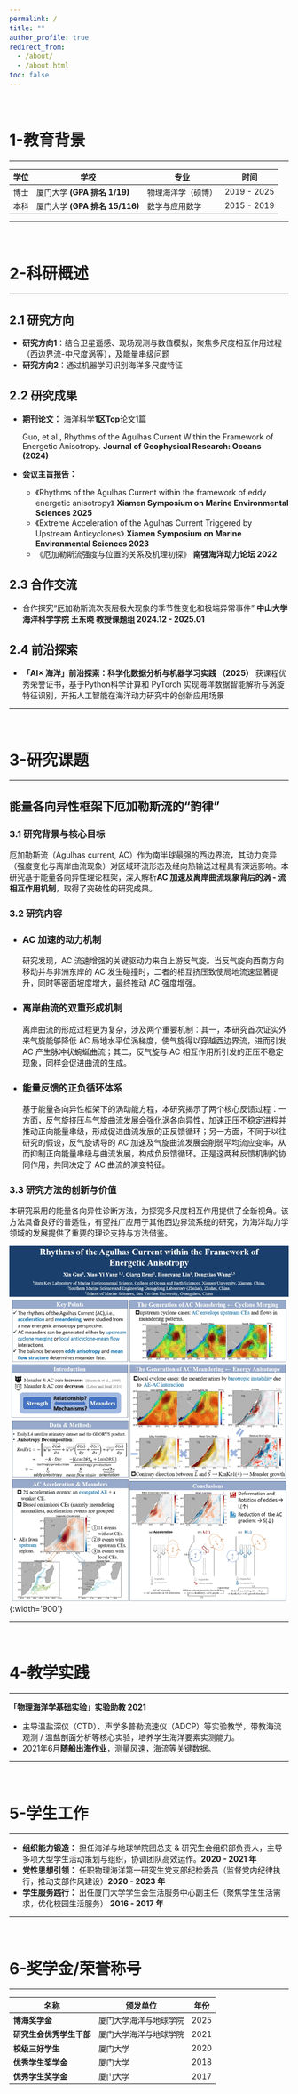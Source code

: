 ```yaml
---
permalink: /
title: ""
author_profile: true
redirect_from: 
  - /about/
  - /about.html
toc: false
---
```

<br/>


# 1-教育背景
---

| 学位 | 学校          | 专业                          | 时间       |
|------|---------------|-------------------------------|------------|
| 博士 | 厦门大学 **(GPA 排名 1/19)**      |  物理海洋学（硕博）          | 2019 - 2025|
| 本科 | 厦门大学 **(GPA 排名 15/116)**    |  数学与应用数学        | 2015 - 2019 |


---
<br/>

# 2-科研概述
---
## 2.1 研究方向
- **研究方向1**：结合卫星遥感、现场观测与数值模拟，聚焦多尺度相互作用过程（西边界流-中尺度涡等），及能量串级问题
- **研究方向2**：通过机器学习识别海洋多尺度特征

## 2.2 研究成果
  - **期刊论文：** 海洋科学**1区Top**论文1篇

    Guo, et al., Rhythms of the Agulhas Current Within the Framework of Energetic Anisotropy. **Journal of Geophysical Research: Oceans (2024)**

  - **会议主旨报告：** 
    - 《Rhythms of the Agulhas Current within the framework of eddy energetic anisotropy》 **Xiamen Symposium on Marine Environmental Sciences 2025**
    - 《Extreme Acceleration of the Agulhas Current Triggered by Upstream Anticyclones》 **Xiamen Symposium on Marine Environmental Sciences 2023**
    - 《厄加勒斯流强度与位置的关系及机理初探》 **南强海洋动力论坛 2022**

## 2.3 合作交流
  - 合作探究“厄加勒斯流次表层极大现象的季节性变化和极端异常事件” **中山大学海洋科学学院 王东晓 教授课题组 2024.12 - 2025.01**

## 2.4 前沿探索 
  - **「AI× 海洋」前沿探索：科学化数据分析与机器学习实践 （2025）**
  获课程优秀荣誉证书，基于Python科学计算和 PyTorch 实现海洋数据智能解析与涡旋特征识别，开拓人工智能在海洋动力研究中的创新应用场景

---
<br/>

# 3-研究课题 
---

  ## 能量各向异性框架下厄加勒斯流的“韵律”
  ### 3.1 研究背景与核心目标
  厄加勒斯流（Agulhas current, AC）作为南半球最强的西边界流，其动力变异（强度变化与离岸曲流现象）对区域环流形态及经向热输送过程具有深远影响。本研究基于能量各向异性理论框架，深入解析**AC 加速及离岸曲流现象背后的涡 - 流相互作用机制**，取得了突破性的研究成果。
  ### 3.2 研究内容
  - ### AC 加速的动力机制
    研究发现，AC 流速增强的关键驱动力来自上游反气旋。当反气旋向西南方向移动并与非洲东岸的 AC 发生碰撞时，二者的相互挤压致使局地流速显著提升，同时等密面坡度增大，最终推动 AC 强度增强。
  - ### 离岸曲流的双重形成机制
    离岸曲流的形成过程更为复杂，涉及两个重要机制：其一，本研究首次证实外来气旋能够降低 AC 局地水平位涡梯度，使气旋得以穿越西边界流，进而引发 AC 产生脉冲状蜿蜒曲流；其二，反气旋与 AC 相互作用所引发的正压不稳定现象，同样会促进曲流的生成。
  - ### 能量反馈的正负循环体系
    基于能量各向异性框架下的涡动能方程，本研究揭示了两个核心反馈过程：一方面，反气旋挤压与气旋曲流发展会强化涡各向异性，加速正压不稳定进程并推动正向能量串级，形成促进曲流发展的正反馈循环；另一方面，不同于以往研究的假设，反气旋诱导的 AC 加速及气旋曲流发展会削弱平均流应变率，从而抑制正向能量串级与曲流发展，构成负反馈循环。正是这两种反馈机制的协同作用，共同决定了 AC 曲流的演变特征。
  ### 3.3 研究方法的创新与价值
  本研究采用的能量各向异性诊断方法，为探究多尺度相互作用提供了全新视角。该方法具备良好的普适性，有望推广应用于其他西边界流系统的研究，为海洋动力学领域的发展提供了重要的理论支持与方法借鉴。


![collaborative_stereo](../images/poster.png "poster"){:width='900'}


---
<br/>

# 4-教学实践
---
**「物理海洋学基础实验」实验助教 2021**

- 主导温盐深仪（CTD）、声学多普勒流速仪（ADCP）等实验教学，带教海流观测 / 温盐剖面分析等核心实验，培养学生海洋要素实测能力。
- 2021年6月**随船出海作业**，测量风速，海流等关键数据。

---
<br/>

# 5-学生工作
---
- **组织能力锻造：** 担任海洋与地球学院团总支 & 研究生会组织部负责人，主导多项大型学生活动策划与组织，协调团队高效运作。**2020 - 2021 年**
- **党性思想引领：** 任职物理海洋第一研究生党支部纪检委员（监督党内纪律执行，推动支部作风建设）**2020 - 2023 年**
- **学生服务践行：**  出任厦门大学学生会生活服务中心副主任（聚焦学生生活需求，优化校园生活服务） **2016 - 2017 年**

---
<br/>

# 6-奖学金/荣誉称号
---

| 名称 | 颁发单位          | 年份                       |
|----------------|---------------|-------------------------------|
| **博海奖学金** | 厦门大学海洋与地球学院      |  2025          | 
| **研究生会优秀学生干部** | 厦门大学海洋与地球学院   |  2021     |
| **校级三好学生** | 厦门大学   |  2020     |
| **优秀学生奖学金**  | 厦门大学   |  2018     |
| **优秀学生奖学金**  | 厦门大学   |  2017     |
